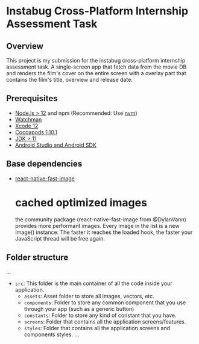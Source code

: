 # Instabug Cross-Platform Internship Assessment Task

## Overview

This project is my submission for the instabug cross-platform internship assessment task. 
A single-screen app that fetch data from the movie DB and renders the film's cover on the 
entire screen with a overlay part that contains the film's title, overview and release date. 

## Prerequisites

- [Node.js > 12](https://nodejs.org) and npm (Recommended: Use [nvm](https://github.com/nvm-sh/nvm))
- [Watchman](https://facebook.github.io/watchman)
- [Xcode 12](https://developer.apple.com/xcode)
- [Cocoapods 1.10.1](https://cocoapods.org)
- [JDK > 11](https://www.oracle.com/java/technologies/javase-jdk11-downloads.html)
- [Android Studio and Android SDK](https://developer.android.com/studio)


## Base dependencies

- [react-native-fast-image](https://github.com/DylanVann/react-native-fast-image)
  # cached optimized images
  the community package (react-native-fast-image from @DylanVann) provides more performant images. 
  Every image in the list is a new Image() instance. The faster it reaches the loaded hook,
  the faster your JavaScript thread will be free again.


## Folder structure
...
- `src`: This folder is the main container of all the code inside your application.
  - `assets`: Asset folder to store all images, vectors, etc.
  - `components`: Folder to store any common component that you use through your app (such as a generic button)
  - `constants`: Folder to store any kind of constant that you have.
  - `screens`: Folder that contains all the application screens/features.
  - `styles`: Folder that contains all the application screens and components styles.
...

